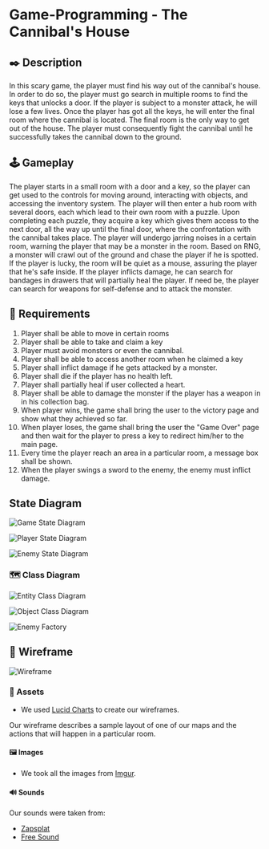 # Game-Programming - The Cannibal's House

## ✒️ Description

In this scary game, the player must find his way out of the cannibal's house. In order to do so,
the player must go search in multiple rooms to find the keys that unlocks a door. If the player is
subject to a monster attack, he will lose a few lives. Once the player has got all the keys, 
he will enter the final room where the cannibal is located. The final room is the only way to get
out of the house. The player must consequently fight the cannibal until he successfully takes the cannibal
down to the ground.



## 🕹️ Gameplay

The player starts in a small room with a door and a key, so the player can get used to the controls for moving around, interacting with objects,
and accessing the inventory system. The player will then enter a hub room with several doors, each which lead to their own room with a puzzle.
Upon completing each puzzle, they acquire a key which gives them access to the next door, all the way up until the final door, where the confrontation
with the cannibal takes place. The player will undergo jarring noises in a certain room, warning the player that may be a monster in the room.
Based on RNG, a monster will crawl out of the ground and chase the player if he is spotted.
If the player is lucky, the room will be quiet as a mouse, assuring the player that he's safe inside. If the player inflicts
damage, he can search for bandages in drawers that will partially heal the player. If need be, the player can search for weapons for self-defense
and to attack the monster.

## 📃 Requirements

1. Player shall be able to move in certain rooms
2. Player shall be able to take and claim a key
3. Player must avoid monsters or even the cannibal.
4. Player shall be able to access another room when he claimed a key
5. Player shall inflict damage if he gets attacked by a monster.
6. Player shall die if the player 
   has no health left.
7. Player shall partially heal if user collected a heart. 
8. Player shall be able to damage the monster if the player has a weapon in 
   in his collection bag.
9. When player wins, the game shall bring the user to the victory page and show what they achieved so far.
10. When player loses, the game shall bring the user the "Game Over" page and then wait for the player to press a
    key to redirect him/her to the main page.
11. Every time the player reach an area in a particular room, a message box shall be shown.
12. When the player swings a sword to the enemy, the enemy must inflict damage. 

## State Diagram
![Game State Diagram](./assets/images/GameStateDiagram.png)

![Player State Diagram](./assets/images/PlayerStateDiagram.png)

![Enemy State Diagram](./assets/images/EnemyStateDiagram.png)

### 🗺️ Class Diagram
![Entity Class Diagram](./assets/images/Entity%20Class%20Diagram.png)

![Object Class Diagram](./assets/images/Object%20Class%20Diagram.png)

![Enemy Factory](./assets/images/EnemyFactory.png)

## 🧵 Wireframe
![Wireframe](./assets/images/Wireframe.png)

### 🎨 Assets

 - We used [Lucid Charts](https://lucid.co) to create our wireframes. 

Our wireframe describes a sample layout of one of our maps and the actions 
that will happen in a particular room. 

#### 🖼️ Images

- We took all the images from [Imgur](https://imgur.com/gallery/mTiIgbq).


#### 🔊 Sounds

Our sounds were taken from:

- [Zapsplat](https://www.zapsplat.com)
- [Free Sound](https://freesound.org)
